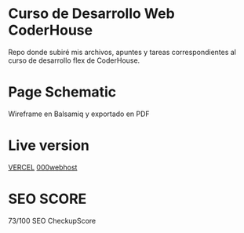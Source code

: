 # Curso de Desarrollo Web CoderHouse
 Repo donde subiré mis archivos, apuntes y tareas correspondientes al curso de desarrollo flex de CoderHouse.

 # Page Schematic
 Wireframe en Balsamiq y exportado en PDF

# Live version
[VERCEL](https://desarrollo-web-flex.vercel.app/)
[000webhost](https://pf-rodolfocuevas.000webhostapp.com/)

# SEO SCORE
73/100 SEO CheckupScore 



